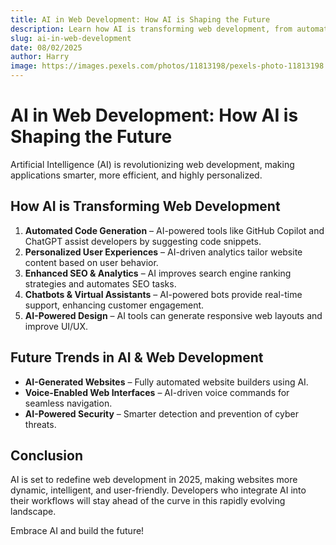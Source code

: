 ```yaml
---
title: AI in Web Development: How AI is Shaping the Future
description: Learn how AI is transforming web development, from automation to personalized user experiences.
slug: ai-in-web-development
date: 08/02/2025
author: Harry
image: https://images.pexels.com/photos/11813198/pexels-photo-11813198.jpeg?auto=compress&cs=tinysrgb&w=1260&h=750&dpr=1
---
```


# AI in Web Development: How AI is Shaping the Future

Artificial Intelligence (AI) is revolutionizing web development, making applications smarter, more efficient, and highly personalized.

## How AI is Transforming Web Development

1. **Automated Code Generation** – AI-powered tools like GitHub Copilot and ChatGPT assist developers by suggesting code snippets.
2. **Personalized User Experiences** – AI-driven analytics tailor website content based on user behavior.
3. **Enhanced SEO & Analytics** – AI improves search engine ranking strategies and automates SEO tasks.
4. **Chatbots & Virtual Assistants** – AI-powered bots provide real-time support, enhancing customer engagement.
5. **AI-Powered Design** – AI tools can generate responsive web layouts and improve UI/UX.

## Future Trends in AI & Web Development

- **AI-Generated Websites** – Fully automated website builders using AI.
- **Voice-Enabled Web Interfaces** – AI-driven voice commands for seamless navigation.
- **AI-Powered Security** – Smarter detection and prevention of cyber threats.

## Conclusion

AI is set to redefine web development in 2025, making websites more dynamic, intelligent, and user-friendly. Developers who integrate AI into their workflows will stay ahead of the curve in this rapidly evolving landscape.

Embrace AI and build the future!

